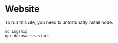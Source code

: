 # Website

To run this site, you need to unfortunatly install node.

```
cd Logship
npx docusaurus start
```